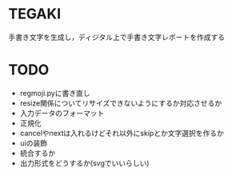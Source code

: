 # TEGAKI
手書き文字を生成し，ディジタル上で手書き文字レポートを作成する
# TODO
- regmoji.pyに書き直し
- resize関係についてリサイズできないようにするか対応させるか
- 入力データのフォーマット
- 正規化
- cancelやnextは入れるけどそれ以外にskipとか文字選択を作るか
- uiの装飾
- 統合するか
- 出力形式をどうするか(svgでいいらしい)
